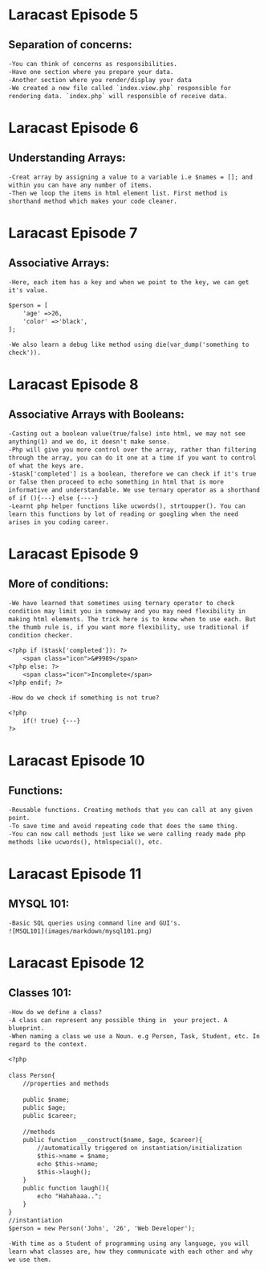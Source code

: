 
# Laracast Episode 5 
## Separation of concerns: 
	-You can think of concerns as responsibilities.
	-Have one section where you prepare your data. 
	-Another section where you render/display your data
    -We created a new file called `index.view.php` responsible for rendering data. `index.php` will responsible of receive data. 

# Laracast Episode 6
## Understanding Arrays:	
	-Creat array by assigning a value to a variable i.e $names = []; and within you can have any number of items. 
	-Then we loop the items in html element list. First method is shorthand method which makes your code cleaner. 

# Laracast Episode 7
## Associative Arrays:	
	-Here, each item has a key and when we point to the key, we can get it's value. 

```
$person = [
	'age' =>26,
	'color' =>'black',
];

```
	-We also learn a debug like method using die(var_dump('something to check')). 

# Laracast Episode 8
## Associative Arrays with Booleans:	
	-Casting out a boolean value(true/false) into html, we may not see anything(1) and we do, it doesn't make sense. 
	-Php will give you more control over the array, rather than filtering through the array, you can do it one at a time if you want to control of what the keys are. 
	-$task['completed'] is a boolean, therefore we can check if it's true or false then proceed to echo something in html that is more informative and understandable. We use ternary operator as a shorthand of if (){---} else {----}
	-Learnt php helper functions like ucwords(), strtoupper(). You can learn this functions by lot of reading or googling when the need arises in you coding career. 
# Laracast Episode 9
## More of conditions:
	-We have learned that sometimes using ternary operator to check condition may limit you in someway and you may need flexibility in making html elements. The trick here is to know when to use each. But the thumb rule is, if you want more flexibility, use traditional if condition checker. 

```
<?php if ($task['completed']): ?>
	<span class="icon">&#9989</span>
<?php else: ?>
	<span class="icon">Incomplete</span>
<?php endif; ?>

```	
	-How do we check if something is not true?
```
<?php
	if(! true) {---}
?>
```
# Laracast Episode 10
## Functions:
	-Reusable functions. Creating methods that you can call at any given point.
	-To save time and avoid repeating code that does the same thing. 
	-You can now call methods just like we were calling ready made php methods like ucwords(), htmlspecial(), etc.

# Laracast Episode 11
## MYSQL 101:	
	-Basic SQL queries using command line and GUI's. 
	![MSQL101](images/markdown/mysql101.png)

# Laracast Episode 12
## Classes 101:	
	-How do we define a class? 
	-A class can represent any possible thing in  your project. A blueprint.
	-When naming a class we use a Noun. e.g Person, Task, Student, etc. In regard to the context. 

```
<?php

class Person{
	//properties and methods

	public $name;
	public $age;
	public $career;

	//methods
	public function __construct($name, $age, $career){
		//automatically triggered on instantiation/initialization
		$this->name = $name;
		echo $this->name;
		$this->laugh();
	}
	public function laugh(){
		echo "Hahahaaa..";
	}
}
//instantiation
$person = new Person('John', '26', 'Web Developer');

```
	-With time as a Student of programming using any language, you will learn what classes are, how they communicate with each other and why we use them.